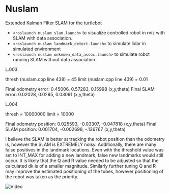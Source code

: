 # Nuslam
Extended Kalman Filter SLAM for the turtlebot
* `<roslaunch nuslam slam.launch>` to visualize controlled robot in rviz with SLAM with data association.
* `<roslaunch nuslam landmark_detect.launch>` to simulate lidar in simulated environment
* `<roslaunch nuslam unknown_data_assoc.launch>` to simulate robot running SLAM without data association


L.003

thresh (nuslam.cpp line 438) = 45
limit (nuslam.cpp line 439) = 0.01

Final odometry error: 0.45006, 0.57283, 0.15998 (x,y,theta)
Final SLAM error: 0.02028, 0.0295, 0.03091 (x,y,theta)

L.004

thresh = 10000000
limit = 10000

Final odometry position: 0.025593, -0.03307, -0.047818 (x,y,theta)
Final SLAM position: 0.001704, -0.002698, -.136767 (x,y,theta)

I believe the SLAM is better at tracking the robot position than the odometry is, however the SLAM is EXTREMELY
noisy. Additionally, there are many false positives in the landmark locations. Even with the threshold value
was set to INT_MAX for adding a new landmark, false new landmarks would still occur. It is likely that the Q and R value needed to be adjusted so that the calculated dk is of a smaller magnitude. Similarly further tuning Q and R may improve the estimated positioning of the tubes, however positioning of the robot was taken as the priority.

![Video](https://drive.google.com/uc?export=view&id=1Gff8mrHfwtLIIsGf9VYb7K4CB4r73sGq)

